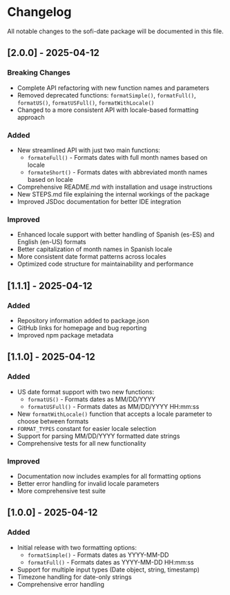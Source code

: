 # Changelog

All notable changes to the sofi-date package will be documented in this file.

## [2.0.0] - 2025-04-12

### Breaking Changes
- Complete API refactoring with new function names and parameters
- Removed deprecated functions: `formatSimple()`, `formatFull()`, `formatUS()`, `formatUSFull()`, `formatWithLocale()`
- Changed to a more consistent API with locale-based formatting approach

### Added
- New streamlined API with just two main functions:
  - `formateFull()` - Formats dates with full month names based on locale
  - `formateShort()` - Formats dates with abbreviated month names based on locale
- Comprehensive README.md with installation and usage instructions
- New STEPS.md file explaining the internal workings of the package
- Improved JSDoc documentation for better IDE integration

### Improved
- Enhanced locale support with better handling of Spanish (es-ES) and English (en-US) formats
- Better capitalization of month names in Spanish locale
- More consistent date format patterns across locales
- Optimized code structure for maintainability and performance

## [1.1.1] - 2025-04-12

### Added
- Repository information added to package.json
- GitHub links for homepage and bug reporting
- Improved npm package metadata

## [1.1.0] - 2025-04-12

### Added
- US date format support with two new functions:
  - `formatUS()` - Formats dates as MM/DD/YYYY
  - `formatUSFull()` - Formats dates as MM/DD/YYYY HH:mm:ss
- New `formatWithLocale()` function that accepts a locale parameter to choose between formats
- `FORMAT_TYPES` constant for easier locale selection
- Support for parsing MM/DD/YYYY formatted date strings
- Comprehensive tests for all new functionality

### Improved
- Documentation now includes examples for all formatting options
- Better error handling for invalid locale parameters
- More comprehensive test suite

## [1.0.0] - 2025-04-12

### Added
- Initial release with two formatting options:
  - `formatSimple()` - Formats dates as YYYY-MM-DD
  - `formatFull()` - Formats dates as YYYY-MM-DD HH:mm:ss
- Support for multiple input types (Date object, string, timestamp)
- Timezone handling for date-only strings
- Comprehensive error handling

